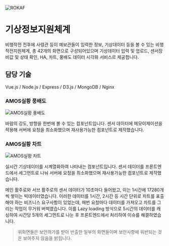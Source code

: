 
![ROKAF](https://user-images.githubusercontent.com/25628507/106488723-57f05500-64f7-11eb-81a3-95b9c188e889.jpeg)

# 기상정보지원체계  

비행작전 전후에 사령관 등이 예보관들이 입력한 정보, 기상데이터 등을 볼 수 있는 비행작전지원체계, 총 42개의 화면으로 구성되어있으며 기상데이터 입력 및 업로드, 센서장비값 및 상태 확인, HA, 차트, 풍배도 데이터 시각화 서비스르 제공합니다.

## 담당 기술
Vue.js / Node.js / Express / D3.js / MongoDB / Nginx

### AMOS실황 풍배도
![AMOS실황 풍배도](https://user-images.githubusercontent.com/25628507/106488749-5f176300-64f7-11eb-959e-0a1696801c2f.jpg)

바람의 강도, 방향을 한번에 볼 수 있는 컴포넌트입니다. 센서 데이터에 메모이제이션을 적용해 서버에 요청을 최소화했으며 재사용가능한 컴포넌트로 제작했습니다. 

### AMOS실황 차트
![AMOS실황 차트](https://user-images.githubusercontent.com/25628507/106488741-5d4d9f80-64f7-11eb-9786-b4e1ba12beb1.jpg)

실시간 기상데이터를 시계열화하여 나타내는 컴포넌트입니다. 센서 데이터를 프론트엔드에서 세그먼트로 나눠 서버에 요청을 최소화했으며 재사용가능한 컴포넌트로 제작했습니다. 

메인 활주로와 서브 활주로의 센서 데이터가 10초마다 들어왔고, 이는 1시간에 17280개씩 쌓이는 빅데이터였습니다. 
이러한 데이터를 1시간, 2시간 등 시간 단위로 차트를 표출해야 하는 비즈니스 요구사항이 있었는데, 매번 요청마다 데이터를 가져오고 차트를 그리는 작업이 무거워 버벅였습니다. 
이를 Lazy loading 방식으로 5시간의 데이터를 캐싱하여 시간당 5개의 세그먼트로 나눈 후 프론트엔드에서 처리하여 이슈를 해결하였습니다.


> 위화면들은 보안허가를 받아 반출한 일부의 화면들이며 보안사항에 위반되는 것은 보여주지 않음을 밝힙니다.
